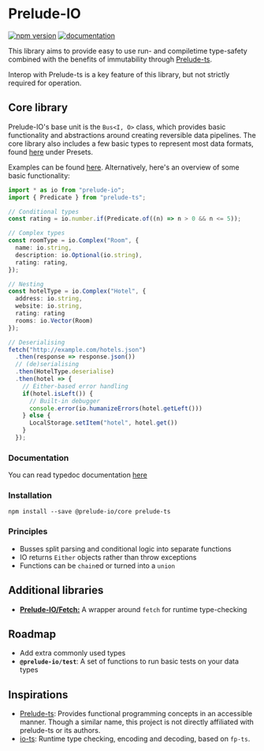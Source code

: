 # Prelude-IO

[![npm version](https://badge.fury.io/js/@prelude-io%2Fcore.svg)](https://badge.fury.io/js/@prelude-io%2Fcore)
[![documentation](https://img.shields.io/badge/Documentation-blue)](https://annoiiyed.github.io/Prelude-IO/)

This library aims to provide easy to use run- and compiletime type-safety combined with the benefits of immutability through [Prelude-ts].

Interop with Prelude-ts is a key feature of this library, but not strictly required for operation. 

## Core library

Prelude-IO's base unit is the `Bus<I, O>` class, which provides basic functionality and abstractions around creating reversible data pipelines.
The core library also includes a few basic types to represent most data formats, found [here](https://annoiiyed.github.io/Prelude-IO/modules/_prelude_io_core.html) under Presets.

Examples can be found [here][examples]. Alternatively, here's an overview of some basic functionality: 

```typescript
import * as io from "prelude-io";
import { Predicate } from "prelude-ts";

// Conditional types
const rating = io.number.if(Predicate.of((n) => n > 0 && n <= 5));

// Complex types
const roomType = io.Complex("Room", {
  name: io.string,
  description: io.Optional(io.string),
  rating: rating,
});

// Nesting
const hotelType = io.Complex("Hotel", {
  address: io.string,
  website: io.string,
  rating: rating
  rooms: io.Vector(Room)
});

// Deserialising
fetch("http://example.com/hotels.json")
  .then(response => response.json())
  // (de)serialising
  .then(HotelType.deserialise)
  .then(hotel => {
    // Either-based error handling
    if(hotel.isLeft()) {
      // Built-in debugger
      console.error(io.humanizeErrors(hotel.getLeft()))
    } else {
      LocalStorage.setItem("hotel", hotel.get())
    }
  });
```

### Documentation

You can read typedoc documentation [here](https://annoiiyed.github.io/Prelude-IO/)

### Installation

```
npm install --save @prelude-io/core prelude-ts
```

### Principles
- Busses split parsing and conditional logic into separate functions
- IO returns `Either` objects rather than throw exceptions
- Functions can be `chain`ed or turned into a `union`

## Additional libraries

- [**Prelude-IO/Fetch:**](https://github.com/Annoiiyed/Prelude-IO/tree/main/packages/fetch) A wrapper around `fetch` for runtime type-checking

## Roadmap
- Add extra commonly used types
- **`@prelude-io/test`**: A set of functions to run basic tests on your data types

## Inspirations
- [Prelude-ts]: Provides functional programming concepts in an accessible manner. Though a similar name, this project is not directly affiliated with prelude-ts or its authors.
- [io-ts](https://github.com/gcanti/io-ts): Runtime type checking, encoding and decoding, based on `fp-ts`.

[Prelude-ts]: https://github.com/emmanueltouzery/prelude-ts
[Examples]: https://github.com/Annoiiyed/Prelude-IO/tree/main/examples
